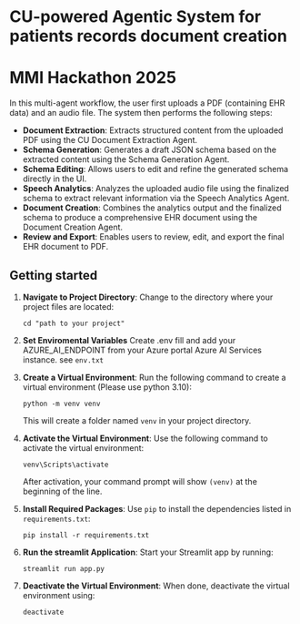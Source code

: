 # CU-powered Agentic System for patients records document creation
# MMI Hackathon 2025

 In this multi-agent workflow, the user first uploads a PDF (containing EHR data) and an audio file. The system then performs the following steps:

- **Document Extraction**: Extracts structured content from the uploaded PDF using the CU Document Extraction Agent.
- **Schema Generation**: Generates a draft JSON schema based on the extracted content using the Schema Generation Agent.
- **Schema Editing**: Allows users to edit and refine the generated schema directly in the UI.
- **Speech Analytics**: Analyzes the uploaded audio file using the finalized schema to extract relevant information via the Speech Analytics Agent.
- **Document Creation**: Combines the analytics output and the finalized schema to produce a comprehensive EHR document using the Document Creation Agent.
- **Review and Export**: Enables users to review, edit, and export the final EHR document to PDF.
  
## Getting started
1. **Navigate to Project Directory**:
   Change to the directory where your project files are located:
   ```
   cd "path to your project"
   ```
2. **Set Enviromental Variables**
    Create .env fill and add your AZURE_AI_ENDPOINT from your Azure portal Azure AI Services instance. see `env.txt` 

3. **Create a Virtual Environment**:
   Run the following command to create a virtual environment (Please use python 3.10):
   ```
   python -m venv venv
   ```
   This will create a folder named `venv` in your project directory.

4. **Activate the Virtual Environment**:
   Use the following command to activate the virtual environment:
   ```
   venv\Scripts\activate
   ```
   After activation, your command prompt will show `(venv)` at the beginning of the line.

5. **Install Required Packages**:
   Use `pip` to install the dependencies listed in `requirements.txt`:
   ```
   pip install -r requirements.txt
   ```

6. **Run the streamlit Application**:
   Start your Streamlit app by running:
   ```
   streamlit run app.py
   ```

7. **Deactivate the Virtual Environment**:
   When done, deactivate the virtual environment using:
   ```
   deactivate
